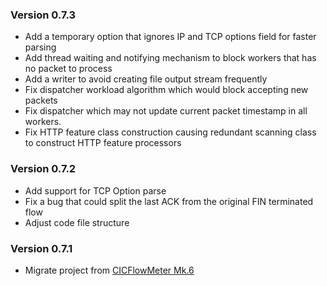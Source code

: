 ### Version 0.7.3

- Add a temporary option that ignores IP and TCP options field for faster parsing
- Add thread waiting and notifying mechanism to block workers that has no packet to process
- Add a writer to avoid creating file output stream frequently
- Fix dispatcher workload algorithm which would block accepting new packets
- Fix dispatcher which may not update current packet timestamp in all workers.
- Fix HTTP feature class construction causing redundant scanning class to construct HTTP feature processors

### Version 0.7.2

- Add support for TCP Option parse
- Fix a bug that could split the last ACK from the original FIN terminated flow
- Adjust code file structure

### Version 0.7.1

- Migrate project from [CICFlowMeter Mk.6](https://github.com/Tomahawkd/CICFlowMeter-Mk.6)
